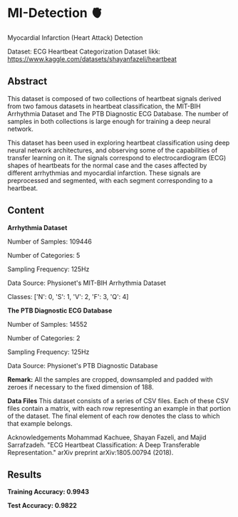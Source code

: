 # MI-Detection 🫀
Myocardial Infarction (Heart Attack) Detection

Dataset: ECG Heartbeat Categorization Dataset 
likk: https://www.kaggle.com/datasets/shayanfazeli/heartbeat

## **Abstract**

This dataset is composed of two collections of heartbeat signals derived from two famous datasets in heartbeat classification, the MIT-BIH Arrhythmia Dataset and The PTB Diagnostic ECG Database. The number of samples in both collections is large enough for training a deep neural network.

This dataset has been used in exploring heartbeat classification using deep neural network architectures, and observing some of the capabilities of transfer learning on it. The signals correspond to electrocardiogram (ECG) shapes of heartbeats for the normal case and the cases affected by different arrhythmias and myocardial infarction. These signals are preprocessed and segmented, with each segment corresponding to a heartbeat.

## **Content**

**Arrhythmia Dataset**

Number of Samples: 109446

Number of Categories: 5

Sampling Frequency: 125Hz

Data Source: Physionet's MIT-BIH Arrhythmia Dataset

Classes: ['N': 0, 'S': 1, 'V': 2, 'F': 3, 'Q': 4]

**The PTB Diagnostic ECG Database**

Number of Samples: 14552

Number of Categories: 2

Sampling Frequency: 125Hz

Data Source: Physionet's PTB Diagnostic Database

**Remark:** All the samples are cropped, downsampled and padded with zeroes if necessary to the fixed dimension of 188.

**Data Files**
This dataset consists of a series of CSV files. Each of these CSV files contain a matrix, with each row representing an example in that portion of the dataset. The final element of each row denotes the class to which that example belongs.

Acknowledgements
Mohammad Kachuee, Shayan Fazeli, and Majid Sarrafzadeh. "ECG Heartbeat Classification: A Deep Transferable Representation." arXiv preprint arXiv:1805.00794 (2018).

## **Results**
**Training Accuracy: 0.9943**

**Test Accuracy: 0.9822**

